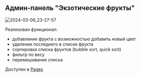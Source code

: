 ## Админ-панель "Экзотические фрукты"
![2024-03-06_23-27-57](https://github.com/git-morozova/module11/assets/153770811/86715c30-a4d3-4773-88fd-d77943034981)

Реализован функционал:
- добавление фрукта с возможностью добавить новый цвет
- удаление последнего в списке фрукта
- сортировка списка фруктов (bubble sort, quick sort)
- фильтр по весу
- перемешивание списка

Доступен в [Pages](https://git-morozova.github.io/Exotic_fruits/)
